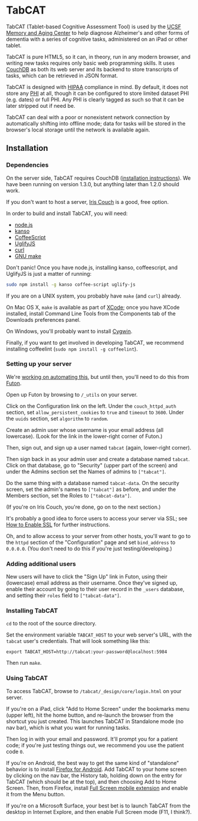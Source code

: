 TabCAT
======

TabCAT (Tablet-based Cognitive Assessment Tool) is used by the [UCSF Memory and Aging Center](http://mac.ucsf.edu) to help diagnose Alzheimer's and other forms of dementia with a series of cognitive tasks, administered on an iPad or other tablet.

TabCAT is pure HTML5, so it can, in theory, run in any modern browser, and writing new tasks requires only basic web programming skills. It uses [CouchDB](http://couchdb.apache.org/) as both its web server and its backend to store transcripts of tasks, which can be retrieved in JSON format.

TabCAT is designed with [HIPAA](http://www.hhs.gov/ocr/privacy/) compliance in mind. By default, it does not store any [PHI](http://www.hhs.gov/ocr/privacy/hipaa/understanding/coveredentities/De-identification/guidance.html#protected) at all, though it can be configured to store limited dataset PHI (e.g. dates) or full PHI. Any PHI is clearly tagged as such so that it can be later stripped out if need be.

TabCAT can deal with a poor or nonexistent network connection by automatically shifting into offline mode; data for tasks will be stored in the browser's local storage until the network is available again.

Installation
------------

### Dependencies

On the server side, TabCAT requires CouchDB ([installation instructions](http://docs.couchdb.org/en/latest/install/index.html)). We have been running on version 1.3.0, but anything later than 1.2.0 should work.

If you don't want to host a server, [Iris Couch](http://www.iriscouch.com/) is a good, free option.

In order to build and install TabCAT, you will need:

 * [node.js](http://nodejs.org/)
 * [kanso](http://kan.so)
 * [CoffeeScript](http://coffeescript.org/)
 * [UglifyJS](https://github.com/mishoo/UglifyJS2)
 * [curl](http://curl.haxx.se/download.html)
 * [GNU make](http://www.gnu.org/software/make/)

Don't panic! Once you have node.js, installing kanso, coffeescript, and UglifyJS is just a matter of running:

```sh
sudo npm install -g kanso coffee-script uglify-js
```

If you are on a UNIX system, you probably have `make` (and `curl`) already.

On Mac OS X, `make` is available as part of [XCode](https://developer.apple.com/xcode/); once you have XCode installed, install Command Line Tools from the Components tab of the Downloads preferences panel.

On Windows, you'll probably want to install [Cygwin](http://www.cygwin.com/).

Finally, if you want to get involved in developing TabCAT, we recommend installing coffeelint (`sudo npm install -g coffeelint`).

### Setting up your server

We're [working on automating this](https://github.com/UCSFMemoryAndAging/tabcat/issues/25), but until then, you'll need to do this from [Futon](http://wiki.apache.org/couchdb/Getting_started_with_Futon).

Open up Futon by browsing to `/_utils` on your server.

Click on the Configuration link on the left. Under the `couch_httpd_auth` section, set `allow_persistent_cookies` to `true` and `timeout` to `3600`. Under the `uuids` section, set `algorithm` to `random`.

Create an admin user whose username is your email address (all lowercase). (Look for the link in the lower-right corner of Futon.)

Then, sign out, and sign up a user named `tabcat` (again, lower-right corner).

Then sign back in as your admin user and create a database named `tabcat`. Click on that database, go to "Security" (upper part of the screen) and under the Admins section set the Names of admins to `["tabcat"]`.

Do the same thing with a database named `tabcat-data`. On the security screen, set the admin's names to `["tabcat"]` as before, and under the Members section, set the Roles to `["tabcat-data"]`.

(If you're on Iris Couch, you're done, go on to the next section.)

It's probably a good idea to force users to access your server via SSL; see [How to Enable SSL](http://wiki.apache.org/couchdb/How_to_enable_SSL) for further instructions.

Oh, and to allow access to your server from other hosts, you'll want to go to the `httpd` section of the "Configuration" page and set `bind_address` to `0.0.0.0`. (You don't need to do this if you're just testing/developing.)

### Adding additional users

New users will have to click the "Sign Up" link in Futon, using their (lowercase) email address as their username. Once they've signed up, enable their account by going to their user record in the `_users` database, and setting their `roles` field to `["tabcat-data"]`.

### Installing TabCAT

`cd` to the root of the source directory.

Set the environment variable `TABCAT_HOST` to your web server's URL, with the `tabcat` user's credentials. That will look something like this:

`export TABCAT_HOST=http://tabcat:your-password@localhost:5984`

Then run `make`.

### Using TabCAT

To access TabCAT, browse to `/tabcat/_design/core/login.html` on your server.

If you're on a iPad, click "Add to Home Screen" under the bookmarks menu (upper left), hit the home button, and re-launch the browser from the shortcut you just created. This launches TabCAT in Standalone mode (no nav bar), which is what you want for running tasks.

Then log in with your email and password. It'll prompt you for a patient code; if you're just testing things out, we recommend you use the patient code `0`.

If you're on Android, the best way to get the same kind of "standalone" behavior is to install [Firefox for Android](https://play.google.com/store/apps/details?id=org.mozilla.firefox). Add TabCAT to your home screen by clicking on the nav bar, the History tab, holding down on the entry for TabCAT (which should be at the top), and then choosing Add to Home Screen. Then, from Firefox, install [Full Screen mobile extension](https://addons.mozilla.org/En-us/mobile/addon/full-screen-252573/) and enable it from the Menu button.

If you're on a Microsoft Surface, your best bet is to launch TabCAT from the desktop in Internet Explore, and then enable Full Screen mode (F11, I think?).
